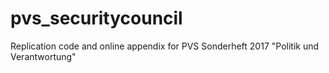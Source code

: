 # pvs_securitycouncil
Replication code and online appendix for PVS Sonderheft 2017 "Politik und Verantwortung"
